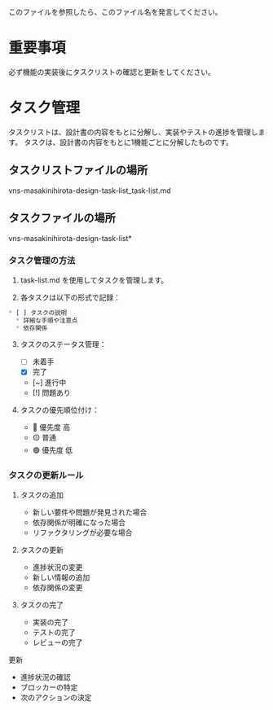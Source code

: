 このファイルを参照したら、このファイル名を発言してください。

# 重要事項

必ず機能の実装後にタスクリストの確認と更新をしてください。

# タスク管理

タスクリストは、設計書の内容をもとに分解し、実装やテストの進捗を管理します。
タスクは、設計書の内容をもとに1機能ごとに分解したものです。


## タスクリストファイルの場所

vns-masakinihirota-design-task-list\_task-list.md

## タスクファイルの場所

vns-masakinihirota-design-task-list\*

### タスク管理の方法

1. task-list.md を使用してタスクを管理します。

2. 各タスクは以下の形式で記録：

```markdown
* [ ] タスクの説明
  * 詳細な手順や注意点
  * 依存関係

```

3. タスクのステータス管理：

   * [ ] 未着手
   * [x] 完了
   * [~] 進行中
   * [!] 問題あり

4. タスクの優先順位付け：
   * 🔴 優先度 高
   * 🟡 普通
   * 🟢 優先度 低

### タスクの更新ルール

1. タスクの追加

   * 新しい要件や問題が発見された場合
   * 依存関係が明確になった場合
   * リファクタリングが必要な場合

2. タスクの更新

   * 進捗状況の変更
   * 新しい情報の追加
   * 依存関係の変更

3. タスクの完了
   * 実装の完了
   * テストの完了
   * レビューの完了


更新

* 進捗状況の確認
* ブロッカーの特定
* 次のアクションの決定






